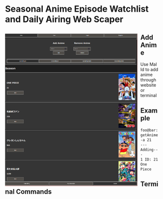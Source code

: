 <h1 align="left">Seasonal Anime Episode Watchlist and Daily Airing Web Scaper</h1>
<https://ganime.kainoagardner.xyz/>
<img src="ganime.png"
     alt="Image"
     style="float: left; margin-right: 10px; height: 500px" />

<h2>Add Anime</h2>
<p>Use Mal Id to add anime through website or terminal</p>
<https://myanimelist.net>
     
<h2>Example</h2>

```console
foo@bar: getAnime -a 21
---Adding---
1 ID: 21 One Piece
```

<h2>Terminal Commands</h2>

